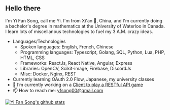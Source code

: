 ## Hello there

<!-- Start: Self Introduction -->
I'm Yi Fan Song, call me Yi. I'm from Xi'an 🍜, China, and I'm currently doing a bachelor's degree in mathematics at the University of Waterloo in Canada. I learn lots of miscellanous technologies to fuel my 3 A.M. crazy ideas.
<!-- End: Self Introduction -->

- Languages/Technologies
  - Spoken languages: English, French, Chinese
  - Programming languages: Typescript, Golang, SQL, Python, Lua, PHP, HTML, CSS
  - Frameworks: ReactJs, React Native, Angular, Express
  - Libraries: OpenCV, Scikit-image, Firebase, DiscordJs
  - Misc: Docker, Nginx, REST
- Currently learning OAuth 2.0 Flow, Japanese, my university classes
- 🔭 I’m currently working on a [Client to play a RESTful API game](https://github.com/yi-fan-song/space-kraken)
- 📫 How to reach me: [yfsong00@gmail.com](mailto:yfsong00@gmail.com)

<!--
**yi-fan-song/yi-fan-song** is a ✨ _special_ ✨ repository because its `README.md` (this file) appears on your GitHub profile.

Here are some ideas to get you started:

- 🔭 I’m currently working on ...
- 🌱 I’m currently learning ...
- 👯 I’m looking to collaborate on ...
- 🤔 I’m looking for help with ...
- 💬 Ask me about ...
- 📫 How to reach me: ...
- 😄 Pronouns: ...
- ⚡ Fun fact: ...
-->

[![Yi Fan Song's github stats](https://github-readme-stats.vercel.app/api?username=yi-fan-song&count_private=true&title_color=c9d1d9&bg_color=0d1117&text_color=c9d1d9)](https://github.com/anuraghazra/github-readme-stats)

